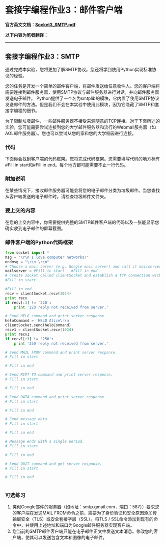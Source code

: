 # 套接字编程作业3：邮件客户端

**官方英文文档：[Socket3_SMTP.pdf](计算机网络/Computer-Networking-A-Top-Down-Approach-NOTES-master/SocketProgrammingAssignment/作业3-邮件客户端/Socket3_SMTP.pdf)**

**以下内容为笔者翻译：**

***

## 套接字编程作业3：SMTP

通过完成本实验，您将更加了解SMTP协议。您还将学到使用Python实现标准协议的经验。

您的任务是开发一个简单的邮件客户端，将邮件发送给任意收件人。您的客户端将需要连接到邮件服务器，使用SMTP协议与邮件服务器进行对话，并向邮件服务器发送电子邮件。 Python提供了一个名为smtplib的模块，它内置了使用SMTP协议发送邮件的方法。但是我们不会在本实验中使用此模块，因为它隐藏了SMTP和套接字编程的细节。

为了限制垃圾邮件，一些邮件服务器不接受来源随意的TCP连接。对于下面所述的实验，您可能需要尝试连接到您的大学邮件服务器和流行的Webmail服务器（如AOL邮件服务器）。您也可以尝试从您的家和您的大学校园进行连接。

### 代码

下面你会找到客户端的代码框架。您将完成代码框架。您需要填写代码的地方标有#Fill in start和#Fill in end。每个地方都可能需要不止一行代码。

### 附加说明

在某些情况下，接收邮件服务器可能会将您的电子邮件分类为垃圾邮件。当您查找从客户端发送的电子邮件时，请检查垃圾邮件文件夹。

### 要上交的内容

在您的上交内容中，你需要提供完整的SMTP邮件客户端的代码以及一张能显示您确实收到电子邮件的屏幕截图。

### 邮件客户端的Python代码框架

```python
from socket import *
msg = "\r\n I love computer networks!"
endmsg = "\r\n.\r\n"
# Choose a mail server (e.g. Google mail server) and call it mailserver 
mailserver = #Fill in start   #Fill in end
# Create socket called clientSocket and establish a TCP connection with mailserver
#Fill in start

#Fill in end
recv = clientSocket.recv(1024)
print recv
if recv[:3] != '220':
    print '220 reply not received from server.'

# Send HELO command and print server response.
heloCommand = 'HELO Alice\r\n'
clientSocket.send(heloCommand)
recv1 = clientSocket.recv(1024)
print recv1
if recv1[:3] != '250':
    print '250 reply not received from server.'

# Send MAIL FROM command and print server response.
# Fill in start

# Fill in end

# Send RCPT TO command and print server response.
# Fill in start

# Fill in end

# Send DATA command and print server response.
# Fill in start

# Fill in end

# Send message data.
# Fill in start

# Fill in end 

# Message ends with a single period.
# Fill in start

# Fill in end

# Send QUIT command and get server response.
# Fill in start

# Fill in end
 
```

### 可选练习

1. 类似Google邮件的服务器（如地址：smtp.gmail.com，端口：587））要求您的客户端在发送MAIL FROM命令之前，需要为了身份验证和安全原因添加传输层安全（TLS）或安全套接字层（SSL）。将TLS / SSL命令添加到现有的命令中，并使用上述地址和端口为Google邮件服务器实现客户端。 
2. 您当前的SMTP邮件客户端只能在电子邮件正文中发送文本消息。修改您的客户端，使其可以发送包含文本和图像的电子邮件。